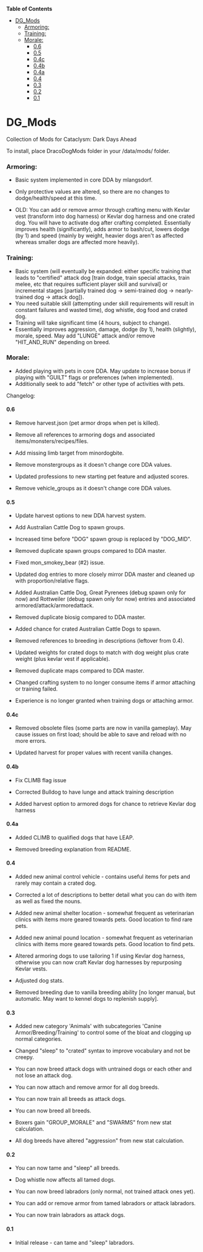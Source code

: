 <!-- START doctoc generated TOC please keep comment here to allow auto update -->
<!-- DON'T EDIT THIS SECTION, INSTEAD RE-RUN doctoc TO UPDATE -->
**Table of Contents**  

- [DG_Mods](#dg_mods)
    - [Armoring:](#armoring)
    - [Training:](#training)
    - [Morale:](#morale)
      - [0.6](#06)
      - [0.5](#05)
      - [0.4c](#04c)
      - [0.4b](#04b)
      - [0.4a](#04a)
      - [0.4](#04)
      - [0.3](#03)
      - [0.2](#02)
      - [0.1](#01)

<!-- END doctoc generated TOC please keep comment here to allow auto update -->

# DG_Mods
Collection of Mods for Cataclysm: Dark Days Ahead

To install, place DracoDogMods folder in your /data/mods/ folder.

### Armoring:
* Basic system implemented in core DDA by mlangsdorf.
* Only protective values are altered, so there are no changes to dodge/health/speed at this time.

* OLD: You can add or remove armor through crafting menu with Kevlar vest (transform into dog harness) or Kevlar dog harness and one crated dog. You will have to activate dog after crafting completed. Essentially improves health (significantly), adds armor to bash/cut, lowers dodge (by 1) and speed (mainly by weight, heavier dogs aren't as affected whereas smaller dogs are affected more heavily).

### Training:
* Basic system (will eventually be expanded: either specific training that leads to "certified" attack dog [train dodge, train special attacks, train melee, etc that requires sufficient player skill and survival] or incremental stages [partially trained dog -> semi-trained dog -> nearly-trained dog -> attack dog]).
* You need suitable skill (attempting under skill requirements will result in constant failures and wasted time), dog whistle, dog food and crated dog.
* Training will take significant time (4 hours, subject to change).
* Essentially improves aggression, damage, dodge (by 1), health (slightly), morale, speed. May add "LUNGE" attack and/or remove "HIT_AND_RUN" depending on breed.

### Morale:
* Added playing with pets in core DDA. May update to increase bonus if playing with "GUILT" flags or preferences (when implemented).
* Additionally seek to add "fetch" or other type of activities with pets.

Changelog:

#### 0.6

- Remove harvest.json (pet armor drops when pet is killed).

- Remove all references to armoring dogs and associated items/monsters/recipes/files.

- Add missing limb target from minordogbite.

- Remove monstergroups as it doesn't change core DDA values.

- Updated professions to new starting pet feature and adjusted scores.

- Remove vehicle_groups as it doesn't change core DDA values.

#### 0.5

- Update harvest options to new DDA harvest system.

- Add Australian Cattle Dog to spawn groups.

- Increased time before "DOG" spawn group is replaced by "DOG_MID".

- Removed duplicate spawn groups compared to DDA master.

- Fixed mon_smokey_bear (#2) issue.

- Updated dog entries to more closely mirror DDA master and cleaned up with proportion/relative flags.

- Added Australian Cattle Dog, Great Pyrenees (debug spawn only for now) and Rottweiler (debug spawn only for now) entries and associated armored/attack/armoredattack.

- Removed duplicate biosig compared to DDA master.

- Added chance for crated Australian Cattle Dogs to spawn.

- Removed references to breeding in descriptions (leftover from 0.4).

- Updated weights for crated dogs to match with dog weight plus crate weight (plus kevlar vest if applicable).

- Removed duplicate maps compared to DDA master.

- Changed crafting system to no longer consume items if armor attaching or training failed.

- Experience is no longer granted when training dogs or attaching armor.

#### 0.4c

- Removed obsolete files (some parts are now in vanilla gameplay). May cause issues on first load; should be able to save and reload with no more errors.

- Updated harvest for proper values with recent vanilla changes.

#### 0.4b

- Fix CLIMB flag issue

- Corrected Bulldog to have lunge and attack training description

- Added harvest option to armored dogs for chance to retrieve Kevlar dog harness

#### 0.4a

- Added CLIMB to qualified dogs that have LEAP.

- Removed breeding explanation from README.

#### 0.4

- Added new animal control vehicle - contains useful items for pets and rarely may contain a crated dog.

- Corrected a lot of descriptions to better detail what you can do with item as well as fixed the nouns.

- Added new animal shelter location - somewhat frequent as veterinarian clinics with items more geared towards pets. Good location to find rare pets.

- Added new animal pound location - somewhat frequent as veterinarian clinics with items more geared towards pets. Good location to find pets.

- Altered armoring dogs to use tailoring 1 if using Kevlar dog harness, otherwise you can now craft Kevlar dog harnesses by repurposing Kevlar vests.

- Adjusted dog stats.

- Removed breeding due to vanilla breeding ability [no longer manual, but automatic. May want to kennel dogs to replenish supply].

#### 0.3

- Added new category 'Animals' with subcategories 'Canine Armor/Breeding/Training'
to control some of the bloat and clogging up normal categories.

- Changed "sleep" to "crated" syntax to improve vocabulary and not be creepy.

- You can now breed attack dogs with untrained dogs or each other and not lose an attack dog.

- You can now attach and remove armor for all dog breeds.

- You can now train all breeds as attack dogs.

- You can now breed all breeds.

- Boxers gain "GROUP_MORALE" and "SWARMS" from new stat calculation.

- All dog breeds have altered "aggression" from new stat calculation.

#### 0.2

- You can now tame and "sleep" all breeds.

- Dog whistle now affects all tamed dogs.

- You can now breed labradors (only normal, not trained attack ones yet).

- You can add or remove armor from tamed labradors or attack labradors.

- You can now train labradors as attack dogs.

#### 0.1

- Initial release - can tame and "sleep" labradors.
